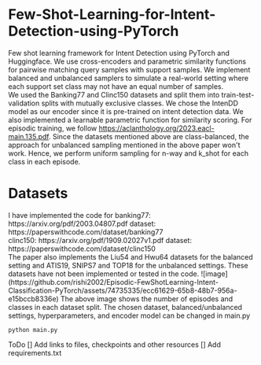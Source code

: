 # Few-Shot-Learning-for-Intent-Detection-using-PyTorch
Few shot learning framework for Intent Detection using PyTorch and Huggingface. We use cross-encoders and parametric similarity functions for pairwise matching query samples with support samples. We implement balanced and unbalanced samplers to simulate a real-world setting where each support set class may not have an equal number of samples.
<br>
We used the Banking77 and Clinc150 datasets and split them into train-test-validation splits with mutually exclusive classes. We chose the IntenDD model as our encoder since it is pre-trained on intent detection data. We also implemented a learnable parametric function for similarity scoring. For episodic training, we follow https://aclanthology.org/2023.eacl-main.135.pdf. Since the datasets mentioned above are class-balanced, the approach for unbalanced sampling mentioned in the above paper won't work. Hence, we perform uniform sampling for n-way and k_shot for each class in each episode.
<br>
<h1>Datasets</h1>
I have implemented the code for 
banking77: https://arxiv.org/pdf/2003.04807.pdf 
dataset: https://paperswithcode.com/dataset/banking77
<br>
clinc150: https://arxiv.org/pdf/1909.02027v1.pdf
dataset: https://paperswithcode.com/dataset/clinc150
<br>
The paper also implements the Liu54 and Hwu64 datasets for the balanced setting and ATIS19, SNIPS7 and TOP18 for the unbalanced settings. These datasets have not been implemented or tested in the code.
![image](https://github.com/rishi2002/Episodic-FewShotLearning-Intent-Classification-PyTorch/assets/74735335/ecc61629-65b8-48b7-956a-e15bccb8336e)
The above image shows the number of episodes and classes in each dataset split.
The chosen dataset, balanced/unbalanced settings, hyperparameters, and encoder model can be changed in main.py

```
python main.py
```
ToDo
[] Add links to files, checkpoints and other resources
[] Add requirements.txt
